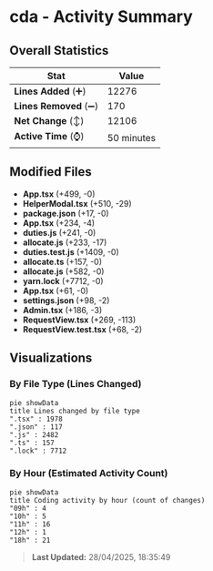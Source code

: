 # cda - Activity Summary 

## Overall Statistics

| Stat                   | Value                                                             |
| ---------------------- | ----------------------------------------------------------------- |
| **Lines Added** (➕)   | 12276                                          |
| **Lines Removed** (➖) | 170                                        |
| **Net Change** (↕)    | 12106                |
| **Active Time** (⌚)   | 50 minutes |


## Modified Files
- **App.tsx** (+499, -0)
- **HelperModal.tsx** (+510, -29)
- **package.json** (+17, -0)
- **App.tsx** (+234, -4)
- **duties.js** (+241, -0)
- **allocate.js** (+233, -17)
- **duties.test.js** (+1409, -0)
- **allocate.ts** (+157, -0)
- **allocate.js** (+582, -0)
- **yarn.lock** (+7712, -0)
- **App.tsx** (+61, -0)
- **settings.json** (+98, -2)
- **Admin.tsx** (+186, -3)
- **RequestView.tsx** (+269, -113)
- **RequestView.test.tsx** (+68, -2)

## Visualizations

### By File Type (Lines Changed)

```mermaid
pie showData
title Lines changed by file type
".tsx" : 1978
".json" : 117
".js" : 2482
".ts" : 157
".lock" : 7712
```

### By Hour (Estimated Activity Count)

```mermaid
pie showData
title Coding activity by hour (count of changes)
"09h" : 4
"10h" : 5
"11h" : 16
"12h" : 1
"18h" : 21
```


> **Last Updated:** 28/04/2025, 18:35:49